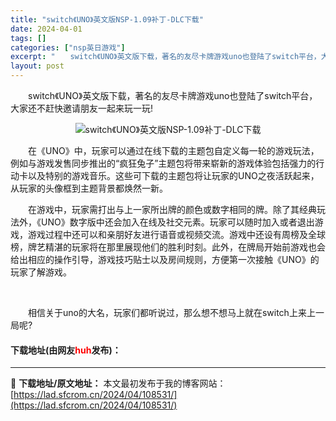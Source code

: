 ```yaml
---
title: "switch《UNO》英文版NSP-1.09补丁-DLC下载"
date: 2024-04-01
tags: []
categories: ["nsp英日游戏"]
excerpt: "　　switch《UNO》英文版下载，著名的友尽卡牌游戏uno也登陆了switch平台，大家还不赶快邀请朋友一起来玩一玩! 　　在《UNO》中，玩家可以通过在线下载的主题包自定义每一轮的游戏玩法，例如与游戏发售同步推出的&ldquo;疯狂兔子&rdquo;主题包将带来崭新的游戏体验包括强力的行动卡以&hellip;"
layout: post
---
```


 <p>　　switch《UNO》英文版下载，著名的友尽卡牌游戏uno也登陆了switch平台，大家还不赶快邀请朋友一起来玩一玩!</p> <p align="center"><img align="" border="0" src="https://lad.sfcrom.cn/wp-content/uploads/2024/04/20240401_660a2c46a3679.webp" alt="switch《UNO》英文版NSP-1.09补丁-DLC下载" /></p> <p>　　在《UNO》中，玩家可以通过在线下载的主题包自定义每一轮的游戏玩法，例如与游戏发售同步推出的&ldquo;疯狂兔子&rdquo;主题包将带来崭新的游戏体验包括强力的行动卡以及特别的游戏音乐。这些可下载的主题包将让玩家的UNO之夜活跃起来，从玩家的头像框到主题背景都焕然一新。</p> <p>　　在游戏中，玩家需打出与上一家所出牌的颜色或数字相同的牌。除了其经典玩法外，《UNO》数字版中还会加入在线及社交元素。玩家可以随时加入或者退出游戏，游戏过程中还可以和亲朋好友进行语音或视频交流。游戏中还设有周榜及全球榜，牌艺精湛的玩家将在那里展现他们的胜利时刻。此外，在牌局开始前游戏也会给出相应的操作引导，游戏技巧贴士以及房间规则，方便第一次接触《UNO》的玩家了解游戏。</p> <p>&nbsp;</p> <p>　　相信关于uno的大名，玩家们都听说过，那么想不想马上就在switch上来上一局呢?</p> <p><h4>下载地址(由网友<font color="red">huh</font>发布)：</h4></p> 

---
📖 **下载地址/原文地址：** 本文最初发布于我的博客网站：[https://lad.sfcrom.cn/2024/04/108531/](https://lad.sfcrom.cn/2024/04/108531/)

